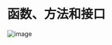 # 函数、方法和接口 #
![image](https://user-images.githubusercontent.com/24589721/177110756-912d27c9-923f-4f4e-99dd-02b0bdfc2531.png)
